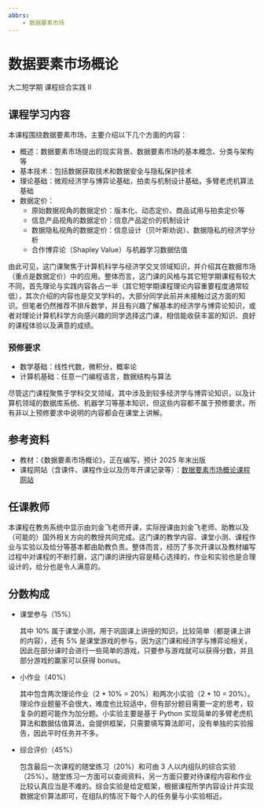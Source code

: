 ```yaml
---
abbrs:
    - 数据要素市场
---
```


# 数据要素市场概论
<div class="badges">
<span class="badge is-badge">大二短学期</span>
<span class="badge is-badge">课程综合实践 Ⅱ</span>
</div>

## 课程学习内容

本课程围绕数据要素市场，主要介绍以下几个方面的内容：

- 概述：数据要素市场提出的现实背景、数据要素市场的基本概念、分类与架构等
- 基本技术：包括数据获取技术和数据安全与隐私保护技术
- 理论基础：微观经济学与博弈论基础，拍卖与机制设计基础，多臂老虎机算法基础
- 数据定价：
    - 原始数据视角的数据定价：版本化、动态定价、商品试用与拍卖定价等
    - 信息产品视角的数据定价：信息产品定价的机制设计
    - 数据隐私视角的数据定价：信息设计（贝叶斯劝说）、数据隐私的经济学分析
    - 合作博弈论（Shapley Value）与机器学习数据估值

由此可见，这门课聚焦于计算机科学与经济学交叉领域知识，并介绍其在数据市场（重点是数据定价）中的应用。整体而言，这门课的风格与其它短学期课程有较大不同，首先理论与实践内容各占一半（其它短学期课程理论内容重要程度通常较低），其次介绍的内容也是交叉学科的，大部分同学此前并未接触过这方面的知识。但笔者仍然推荐不排斥数学，并且有兴趣了解基本的经济学与博弈论知识，或者对理论计算机科学方向感兴趣的同学选择这门课，相信能收获丰富的知识、良好的课程体验以及满意的成绩。

### 预修要求

- 数学基础：线性代数，微积分，概率论
- 计算机基础：任意一门编程语言，数据结构与算法

尽管这门课程聚焦于学科交叉领域，其中涉及到较多经济学与博弈论知识，以及计算机领域的数据库系统、机器学习等基本知识，但这些内容都不属于预修要求，所有非以上预修要求中说明的内容都会在课堂上讲解。

## 参考资料

- 教材：《数据要素市场概论》，正在编写，预计 2025 年末出版
- 课程网站（含课件、课程作业以及历年开课记录等）：[数据要素市场概论课程网站](https://yhwu-is.github.io/Teach/ec/data_market/intro/)

## 任课教师

本课程在教务系统中显示由刘金飞老师开课，实际授课由刘金飞老师、助教以及（可能的）国外相关方向的教授共同完成。这门课的教学内容、课堂小测、课程作业与实验以及给分等基本都由助教负责。整体而言，经历了多次开课以及教材编写过程中对课程的不断打磨，这门课的讲授内容是精心选择的，作业和实验也是合理设计的，给分也是令人满意的。

## 分数构成

- 课堂参与（15%）

    其中 10% 属于课堂小测，用于巩固课上讲授的知识，比较简单（都是课上讲的内容），还有 5% 是课堂游戏的参与，因为这门课和经济学与博弈论相关，因此在部分课时会进行一些简单的游戏，只要参与游戏就可以获得分数，并且部分游戏的赢家可以获得 bonus。

- 小作业（40%）

    其中包含两次理论作业（2 * 10% = 20%）和两次小实验（2 * 10 = 20%）。理论作业题量不会很大，难度也比较适中，但有部分题目需要一定的思考，较复杂的题可能作为加分题。小实验主要是基于 Python 实现简单的多臂老虎机算法和数据估值算法，会提供框架，只需要填写算法即可，没有单独的实验报告，因此平时任务并不多。

- 综合评价（45%）

    包含最后一次课程的随堂练习（20%）和可由 3 人以内组队的综合实验（25%）。随堂练习一方面可以查阅资料，另一方面只要对待课程内容和作业比较认真应当是不难的。综合实验是给定框架，根据课程所学内容设计并实现数据定价算法即可，在组队的情况下每个人的任务量与小实验相近。